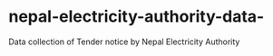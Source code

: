 # nepal-electricity-authority-data-
Data collection of Tender notice by Nepal Electricity Authority
